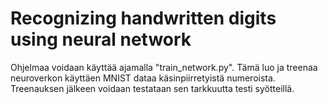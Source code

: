# Recognizing handwritten digits using neural network

Ohjelmaa voidaan käyttää ajamalla "train_network.py". Tämä luo ja treenaa neuroverkon käyttäen MNIST dataa käsinpiirretyistä numeroista. Treenauksen jälkeen voidaan testataan sen tarkkuutta testi syötteillä.
